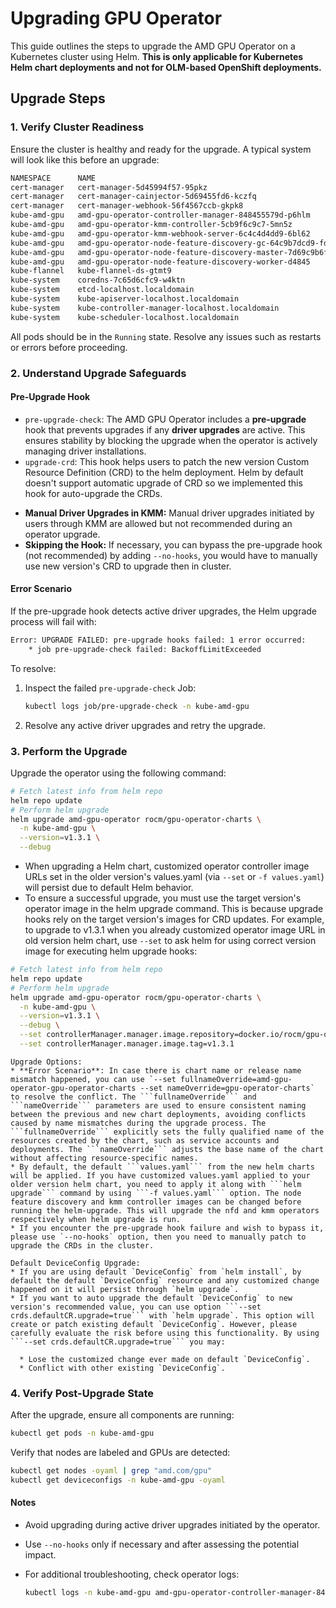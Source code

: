 # Upgrading GPU Operator

This guide outlines the steps to upgrade the AMD GPU Operator on a Kubernetes cluster using Helm. **This is only applicable for Kubernetes Helm chart deployments and not for OLM-based OpenShift deployments.**

## Upgrade Steps

### 1. Verify Cluster Readiness

Ensure the cluster is healthy and ready for the upgrade. A typical system will look like this before an upgrade:

```bash
NAMESPACE      NAME                                                              READY   STATUS    AGE
cert-manager   cert-manager-5d45994f57-95pkz                                     1/1     Running   8d
cert-manager   cert-manager-cainjector-5d69455fd6-kczfq                          1/1     Running   8d
cert-manager   cert-manager-webhook-56f4567ccb-gkpk8                             1/1     Running   8d
kube-amd-gpu   amd-gpu-operator-controller-manager-848455579d-p6hlm              1/1     Running   20m
kube-amd-gpu   amd-gpu-operator-kmm-controller-5cb9f6c9c7-5mn5z                  1/1     Running   20m
kube-amd-gpu   amd-gpu-operator-kmm-webhook-server-6c4c4d4dd9-6bl62              1/1     Running   20m
kube-amd-gpu   amd-gpu-operator-node-feature-discovery-gc-64c9b7dcd9-fd426       1/1     Running   20m
kube-amd-gpu   amd-gpu-operator-node-feature-discovery-master-7d69c9b6f9-hx55c   1/1     Running   20m
kube-amd-gpu   amd-gpu-operator-node-feature-discovery-worker-d4845              1/1     Running   20m
kube-flannel   kube-flannel-ds-gtmt9                                             1/1     Running   11d
kube-system    coredns-7c65d6cfc9-w4ktn                                          1/1     Running   11d
kube-system    etcd-localhost.localdomain                                        1/1     Running   11d
kube-system    kube-apiserver-localhost.localdomain                              1/1     Running   11d
kube-system    kube-controller-manager-localhost.localdomain                     1/1     Running   11d
kube-system    kube-scheduler-localhost.localdomain                              1/1     Running   11d
```

All pods should be in the `Running` state. Resolve any issues such as restarts or errors before proceeding.

### 2. Understand Upgrade Safeguards

#### Pre-Upgrade Hook

* ```pre-upgrade-check```: The AMD GPU Operator includes a **pre-upgrade** hook that prevents upgrades if any **driver upgrades** are active. This ensures stability by blocking the upgrade when the operator is actively managing driver installations.
* ```upgrade-crd```: This hook helps users to patch the new version Custom Resource Definition (CRD) to the helm deployment. Helm by default doesn't support automatic upgrade of CRD so we implemented this hook for auto-upgrade the CRDs.

- **Manual Driver Upgrades in KMM:** Manual driver upgrades initiated by users through KMM are allowed but not recommended during an operator upgrade.
- **Skipping the Hook:** If necessary, you can bypass the pre-upgrade hook (not recommended) by adding ```--no-hooks```, you would have to manually use new version's CRD to upgrade then in cluster.

#### Error Scenario

If the pre-upgrade hook detects active driver upgrades, the Helm upgrade process will fail with:

```bash
Error: UPGRADE FAILED: pre-upgrade hooks failed: 1 error occurred:
    * job pre-upgrade-check failed: BackoffLimitExceeded
```

To resolve:

1. Inspect the failed `pre-upgrade-check` Job:

   ```bash
   kubectl logs job/pre-upgrade-check -n kube-amd-gpu
   ```

2. Resolve any active driver upgrades and retry the upgrade.

### 3. Perform the Upgrade

Upgrade the operator using the following command:

```bash
# Fetch latest info from helm repo
helm repo update
# Perform helm upgrade
helm upgrade amd-gpu-operator rocm/gpu-operator-charts \
  -n kube-amd-gpu \
  --version=v1.3.1 \
  --debug
```

* When upgrading a Helm chart, customized operator controller image URLs set in the older version's values.yaml (via `--set` or `-f values.yaml`) will persist due to default Helm behavior.
* To ensure a successful upgrade, you must use the target version's operator image in the helm upgrade command. This is because upgrade hooks rely on the target version's images for CRD updates. For example, to upgrade to v1.3.1 when you already customized operator image URL in old version helm chart, use `--set` to ask helm for using correct version image for executing helm upgrade hooks:

```bash
# Fetch latest info from helm repo
helm repo update
# Perform helm upgrade
helm upgrade amd-gpu-operator rocm/gpu-operator-charts \
  -n kube-amd-gpu \
  --version=v1.3.1 \
  --debug \
  --set controllerManager.manager.image.repository=docker.io/rocm/gpu-operator \
  --set controllerManager.manager.image.tag=v1.3.1
```

```{note}
Upgrade Options:
* **Error Scenario**: In case there is chart name or release name mismatch happened, you can use `--set fullnameOverride=amd-gpu-operator-gpu-operator-charts --set nameOverride=gpu-operator-charts` to resolve the conflict. The ```fullnameOverride``` and ```nameOverride``` parameters are used to ensure consistent naming between the previous and new chart deployments, avoiding conflicts caused by name mismatches during the upgrade process. The ```fullnameOverride``` explicitly sets the fully qualified name of the resources created by the chart, such as service accounts and deployments. The ```nameOverride``` adjusts the base name of the chart without affecting resource-specific names.
* By default, the default ```values.yaml``` from the new helm charts will be applied. If you have customized values.yaml applied to your older version helm chart, you need to apply it along with ```helm upgrade``` command by using ```-f values.yaml``` option. The node feature discovery and kmm controller images can be changed before running the helm-upgrade. This will upgrade the nfd and kmm operators respectively when helm upgrade is run. 
* If you encounter the pre-upgrade hook failure and wish to bypass it, please use `--no-hooks` option, then you need to manually patch to upgrade the CRDs in the cluster.
```

```{warning}
Default DeviceConfig Upgrade:
* If you are using default `DeviceConfig` from `helm install`, by default the default `DeviceConfig` resource and any customized change happened on it will persist through `helm upgrade`.
* If you want to auto upgrade the default `DeviceConfig` to new version's recommended value, you can use option ```--set crds.defaultCR.upgrade=true``` with `helm upgrade`. This option will create or patch existing default `DeviceConfig`. However, please carefully evaluate the risk before using this functionality. By using ```--set crds.defaultCR.upgrade=true``` you may:

  * Lose the customized change ever made on default `DeviceConfig`. 
  * Conflict with other existing `DeviceConfig`.
```

### 4. Verify Post-Upgrade State

After the upgrade, ensure all components are running:

```bash
kubectl get pods -n kube-amd-gpu
```

Verify that nodes are labeled and GPUs are detected:

```bash
kubectl get nodes -oyaml | grep "amd.com/gpu"
kubectl get deviceconfigs -n kube-amd-gpu -oyaml
```

#### **Notes**

- Avoid upgrading during active driver upgrades initiated by the operator.
- Use `--no-hooks` only if necessary and after assessing the potential impact.
- For additional troubleshooting, check operator logs:

  ```bash
  kubectl logs -n kube-amd-gpu amd-gpu-operator-controller-manager-848455579d-p6hlm
  ```
